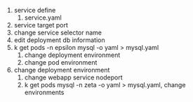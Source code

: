 1. service define
   1. service.yaml
2. service target port 
3. change service selector name
4. edit deployment db information
5. k get pods -n epsilon mysql -o yaml > mysql.yaml
   1. change deployment environment
   2. change pod environment
6. change deployment environment
   1. change webapp service nodeport
   2. k get pods mysql -n zeta -o yaml > mysql.yaml, change environments
